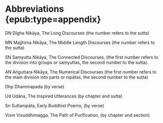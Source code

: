 # Abbreviations {epub:type=appendix}

<span class="sutta-ref">DN</span> Dīgha Nikāya, The Long Discourses (the number refers to the sutta)

<span class="sutta-ref">MN</span> Majjhima Nikāya, The Middle Length Discourses (the number refers to the sutta)

<span class="sutta-ref">SN</span> Saṃyutta Nikāya, The Connected Discourses, (the first number refers to the division into groups or saṃyuttas, the second number to the sutta).

<span class="sutta-ref">AN</span> Aṅguttara Nikāya, The Numerical Discourses (the first number refers to the main division into parts or nipātas, the second number to the sutta)

<span class="sutta-ref">Dhp</span> Dhammapada (by verse)

<span class="sutta-ref">Ud</span> Udāna, The Inspired Utterances (by chapter and sutta)

<span class="sutta-ref">Sn</span> Suttanipāta, Early Buddhist Poems, (by verse)

<span class="sutta-ref">Vism</span> Visuddhimagga, The Path of Purification, (by chapter and section)
